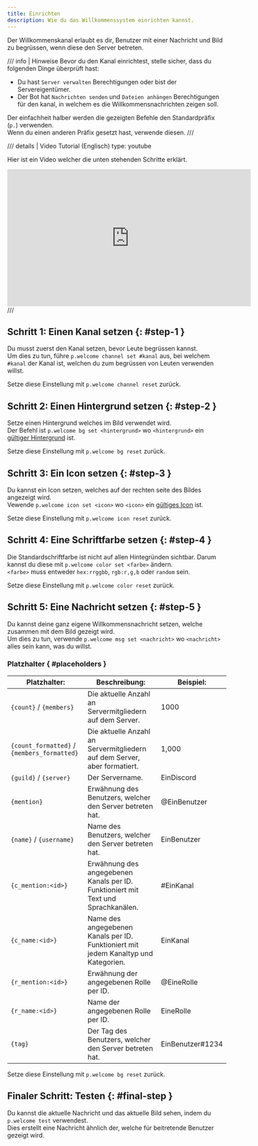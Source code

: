 ```yaml
---
title: Einrichten
description: Wie du das Willkommenssystem einrichten kannst.
---
```


Der Willkommenskanal erlaubt es dir, Benutzer mit einer Nachricht und Bild zu begrüssen, wenn diese den Server betreten.

/// info | Hinweise
Bevor du den Kanal einrichtest, stelle sicher, dass du folgenden Dinge überprüft hast:

- Du hast `Server verwalten` Berechtigungen oder bist der Servereigentümer.
- Der Bot hat `Nachrichten senden` und `Dateien anhängen` Berechtigungen für den kanal, in welchem es die Willkommensnachrichten zeigen soll.

Der einfachheit halber werden die gezeigten Befehle den Standardpräfix (`p.`) verwenden.  
Wenn du einen anderen Präfix gesetzt hast, verwende diesen.
///

/// details | Video Tutorial (Englisch)
    type: youtube

Hier ist ein Video welcher die unten stehenden Schritte erklärt.

<iframe width="560" height="315" src="https://www.youtube.com/embed/vfhSj-4PF1A" frameborder="0" allow="accelerometer; autoplay; clipboard-write; encrypted-media; gyroscope; picture-in-picture" allowfullscreen></iframe>
///

## Schritt 1: Einen Kanal setzen {: #step-1 }

Du musst zuerst den Kanal setzen, bevor Leute begrüssen kannst.  
Um dies zu tun, führe `p.welcome channel set #kanal` aus, bei welchem `#kanal` der Kanal ist, welchen du zum begrüssen von Leuten verwenden willst.

Setze diese Einstellung mit `p.welcome channel reset` zurück.

## Schritt 2: Einen Hintergrund setzen {: #step-2 }

Setze einen Hintergrund welches im Bild verwendet wird.  
Der Befehl ist `p.welcome bg set <hintergrund>` wo `<hintergrund>` ein [gültiger Hintergrund](welcome-images.md#backgrounds) ist.

Setze diese Einstellung mit `p.welcome bg reset` zurück.

## Schritt 3: Ein Icon setzen {: #step-3 }

Du kannst ein Icon setzen, welches auf der rechten seite des Bildes angezeigt wird.  
Vewende `p.welcome icon set <icon>` wo `<icon>` ein [gültiges Icon](welcome-images.md#icons) ist.

Setze diese Einstellung mit `p.welcome icon reset` zurück.

## Schritt 4: Eine Schriftfarbe setzen {: #step-4 }

Die Standardschriftfarbe ist nicht auf allen Hintegründen sichtbar. Darum kannst du diese mit `p.welcome color set <farbe>` ändern.  
`<farbe>` muss entweder `hex:rrggbb`, `rgb:r,g,b` oder `random` sein.

Setze diese Einstellung mit `p.welcome color reset` zurück.

## Schritt 5: Eine Nachricht setzen {: #step-5 }

Du kannst deine ganz eigene Willkommensnachricht setzen, welche zusammen mit dem Bild gezeigt wird.  
Um dies zu tun, verwende `p.welcome msg set <nachricht>` wo `<nachricht>` alles sein kann, was du willst.

### Platzhalter { #placeholders }

| Platzhalter:                                | Beschreibung:                                                                       | Beispiel:        |
|---------------------------------------------|-------------------------------------------------------------------------------------|------------------|
| `{count}` / `{members}`                     | Die aktuelle Anzahl an Servermitgliedern auf dem Server.                            | 1000             |
| `{count_formatted}` / `{members_formatted}` | Die aktuelle Anzahl an Servermitgliedern auf dem Server, aber formatiert.           | 1,000            |
| `{guild}` / `{server}`                      | Der Servername.                                                                     | EinDiscord       |
| `{mention}`                                 | Erwähnung des Benutzers, welcher den Server betreten hat.                           | @EinBenutzer     |
| `{name}` / `{username}`                     | Name des Benutzers, welcher den Server betreten hat.                                | EinBenutzer      |
| `{c_mention:<id>}`                          | Erwähnung des angegebenen Kanals per ID. Funktioniert mit Text und Sprachkanälen.   | #EinKanal        |
| `{c_name:<id>}`                             | Name des angegebenen Kanals per ID. Funktioniert mit jedem Kanaltyp und Kategorien. | EinKanal         |
| `{r_mention:<id>}`                          | Erwähnung der angegebenen Rolle per ID.                                             | @EineRolle       |
| `{r_name:<id>}`                             | Name der angegebenen Rolle per ID.                                                  | EineRolle        |
| `{tag}`                                     | Der Tag des Benutzers, welcher den Server betreten hat.                             | EinBenutzer#1234 |

Setze diese Einstellung mit `p.welcome bg reset` zurück.

## Finaler Schritt: Testen {: #final-step }

Du kannst die aktuelle Nachricht und das aktuelle Bild sehen, indem du `p.welcome test` verwendest.  
Dies erstellt eine Nachricht ähnlich der, welche für beitretende Benutzer gezeigt wird.
